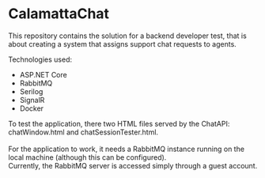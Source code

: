 # CalamattaChat
This repository contains the solution for a backend developer test, that is about creating a system that assigns support chat requests to agents.

Technologies used:
- ASP.NET Core
- RabbitMQ
- Serilog
- SignalR
- Docker

To test the application, there two HTML files served by the ChatAPI: chatWindow.html and chatSessionTester.html.
<br/><br/>
For the application to work, it needs a RabbitMQ instance running on the local machine (although this can be configured).
<br/>
Currently, the RabbitMQ server is accessed simply through a guest account.
